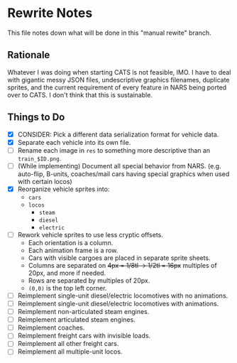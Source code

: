 # Rewrite Notes

This file notes down what will be done in this "manual rewite" branch.

## Rationale

Whatever I was doing when starting CATS is not feasible, IMO.
I have to deal with gigantic messy JSON files, undescriptive graphics filenames, duplicate sprites,
and the current requirement of every feature in NARS being ported over to CATS.
I don't think that this is sustainable.

## Things to Do

- [x] CONSIDER: Pick a different data serialization format for vehicle data.
- [x] Separate each vehicle into its own file.
- [ ] Rename each image in `res` to something more descriptive than an `train_$ID.png`.
- [ ] (While implementing) Document all special behavior from NARS. (e.g. auto-flip, B-units, coaches/mail cars having special graphics when used with certain locos)
- [x] Reorganize vehicle sprites into:
  - `cars`
  - `locos`
    - `steam`
    - `diesel`
    - `electric`
- [ ] Rework vehicle sprites to use less cryptic offsets.
  - Each orientation is a column.
  - Each animation frame is a row.
  - Cars with visible cargoes are placed in separate sprite sheets.
  - Columns are separated on ~~4px = 1/8tl → 1/2tl = 16px~~ multiples of 20px, and more if needed.
  - Rows are separated by multiples of 20px.
  - `(0,0)` is the top left corner.
- [ ] Reimplement single-unit diesel/electric locomotives with no animations.
- [ ] Reimplement single-unit diesel/electric locomotives with animations.
- [ ] Reimplement non-articulated steam engines.
- [ ] Reimplement articulated steam engines.
- [ ] Reimplement coaches.
- [ ] Reimplement freight cars with invisible loads.
- [ ] Reimplement all other freight cars.
- [ ] Reimplement all multiple-unit locos.